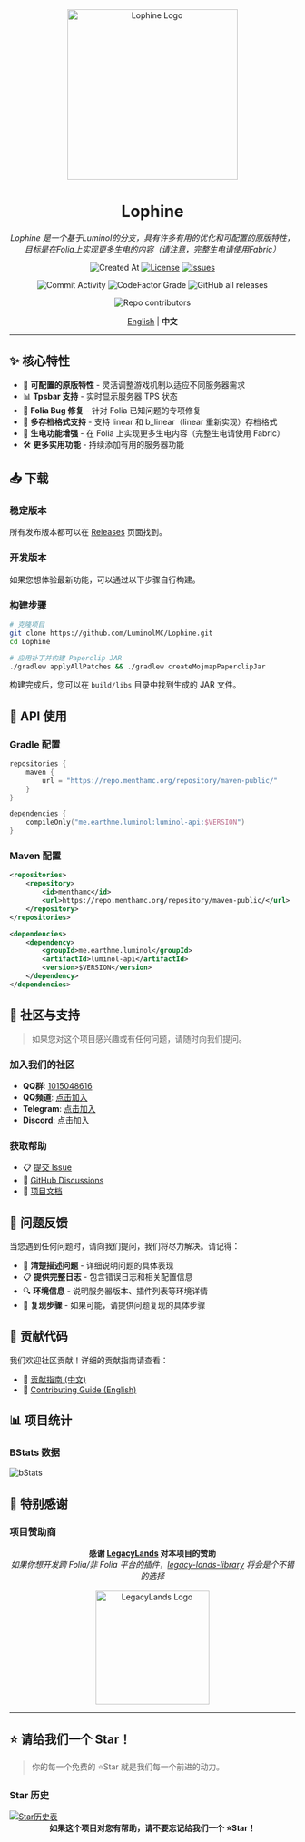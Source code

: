 <div align="center">
  <img src="./public/image/lophine/lophine3.png" alt="Lophine Logo" width="300">
  
  # Lophine
  
  *Lophine 是一个基于Luminol的分支，具有许多有用的优化和可配置的原版特性，目标是在Folia上实现更多生电的内容（请注意，完整生电请使用Fabric）*
  
  ![Created At](https://img.shields.io/github/created-at/LuminolMC/Lophine?style=for-the-badge&color=blue)
  [![License](https://img.shields.io/github/license/LuminolMC/Lophine?style=for-the-badge&color=green)](LICENSE.md)
  [![Issues](https://img.shields.io/github/issues/LuminolMC/Lophine?style=for-the-badge&color=orange)](https://github.com/LuminolMC/Lophine/issues)
  
  ![Commit Activity](https://img.shields.io/github/commit-activity/w/LuminolMC/Lophine?style=for-the-badge&color=purple)
  ![CodeFactor Grade](https://img.shields.io/codefactor/grade/github/LuminolMC/Lophine?style=for-the-badge&color=yellow)
  ![GitHub all releases](https://img.shields.io/github/downloads/LuminolMC/Lophine/total?style=for-the-badge&color=red)
  
  ![Repo contributors](https://img.shields.io/github/contributors/LuminolMC/Lophine?style=for-the-badge&color=brightgreen)
  
  [English](./README_EN.md) | **中文**
</div>

---

## ✨ 核心特性

- 🔧 **可配置的原版特性** - 灵活调整游戏机制以适应不同服务器需求
- 📊 **Tpsbar 支持** - 实时显示服务器 TPS 状态
- 🐛 **Folia Bug 修复** - 针对 Folia 已知问题的专项修复
- 💾 **多存档格式支持** - 支持 linear 和 b_linear（linear 重新实现）存档格式
- 🔬 **生电功能增强** - 在 Folia 上实现更多生电内容（完整生电请使用 Fabric）
- 🛠️ **更多实用功能** - 持续添加有用的服务器功能

## 📥 下载

### 稳定版本
所有发布版本都可以在 [Releases](https://github.com/LuminolMC/Lophine/releases) 页面找到。

### 开发版本
如果您想体验最新功能，可以通过以下步骤自行构建。

### 构建步骤

```bash
# 克隆项目
git clone https://github.com/LuminolMC/Lophine.git
cd Lophine

# 应用补丁并构建 Paperclip JAR
./gradlew applyAllPatches && ./gradlew createMojmapPaperclipJar
```

构建完成后，您可以在 `build/libs` 目录中找到生成的 JAR 文件。

## 🔌 API 使用

### Gradle 配置

```kotlin
repositories {
    maven {
        url = "https://repo.menthamc.org/repository/maven-public/"
    }
}

dependencies {
    compileOnly("me.earthme.luminol:luminol-api:$VERSION")
}
```

### Maven 配置

```xml
<repositories>
    <repository>
        <id>menthamc</id>
        <url>https://repo.menthamc.org/repository/maven-public/</url>
    </repository>
</repositories>

<dependencies>
    <dependency>
        <groupId>me.earthme.luminol</groupId>
        <artifactId>luminol-api</artifactId>
        <version>$VERSION</version>
    </dependency>
</dependencies>
```

## 💬 社区与支持

> 如果您对这个项目感兴趣或有任何问题，请随时向我们提问。

### 加入我们的社区

- **QQ群**: [1015048616](http://qm.qq.com/cgi-bin/qm/qr?_wv=1027&k=QML5kIVsniPi1PlZvnjHQT_02EHsZ5Jc&authKey=%2FTCJsZC7JFQ9sxAroPCKuYnlV57Z5fyqp36ewXZk3Sn4iJ9p4MB1JKdc%2FFcX3HOM&noverify=0&group_code=1015048616)
- **QQ频道**: [点击加入](https://pd.qq.com/s/eq9krf9j)
- **Telegram**: [点击加入](https://t.me/LuminolMinecraft)
- **Discord**: [点击加入](https://discord.gg/Qd7m3V6eDx)

### 获取帮助

- 📋 [提交 Issue](https://github.com/LuminolMC/Lophine/issues)
- 💬 [GitHub Discussions](https://github.com/LuminolMC/Lophine/discussions)
- 📖 [项目文档](./docs/)

## 🐛 问题反馈

当您遇到任何问题时，请向我们提问，我们将尽力解决。请记得：

- 📝 **清楚描述问题** - 详细说明问题的具体表现
- 📋 **提供完整日志** - 包含错误日志和相关配置信息
- 🔍 **环境信息** - 说明服务器版本、插件列表等环境详情
- 🔄 **复现步骤** - 如果可能，请提供问题复现的具体步骤

## 🤝 贡献代码

我们欢迎社区贡献！详细的贡献指南请查看：

- 📖 [贡献指南 (中文)](./docs/CONTRIBUTING.md)
- 📖 [Contributing Guide (English)](./docs/CONTRIBUTING_EN.md)

## 📊 项目统计

### BStats 数据

![bStats](https://bstats.org/signatures/server-implementation/Lophine.svg "bStats")

## 🎉 特别感谢

### 项目赞助商

<div align="center">
  <b>感谢 <a href="https://github.com/LegacyLands">LegacyLands</a> 对本项目的赞助</b>
  <br>
  <i>如果你想开发跨 Folia/非 Folia 平台的插件，<a href="https://github.com/LegacyLands/legacy-lands-library/">legacy-lands-library</a> 将会是个不错的选择</i>
  <br><br>
  <img src="public/image/legacy-lands-logo.png" alt="LegacyLands Logo" width="200">
</div>

---

## ⭐ 请给我们一个 Star！

> 你的每一个免费的 ⭐Star 就是我们每一个前进的动力。

### Star 历史

<a href="https://star-history.com/#LuminolMC/Luminol&LuminolMC/LightingLuminol&LuminolMC/Lophine&Date">
  <picture>
    <source media="(prefers-color-scheme: dark)" srcset="https://api.star-history.com/svg?repos=LuminolMC/Luminol%2CLuminolMC/LightingLuminol%2CLuminolMC/Lophine&type=Date&theme=dark" />
    <source media="(prefers-color-scheme: light)" srcset="https://api.star-history.com/svg?repos=LuminolMC/Luminol%2CLuminolMC/LightingLuminol%2CLuminolMC/Lophine&type=Date" />
    <img alt="Star历史表" src="https://api.star-history.com/svg?repos=LuminolMC/Luminol%2CLuminolMC/LightingLuminol%2CLuminolMC/Lophine&type=Date" />
  </picture>
</a>

<div align="center">
  <b>如果这个项目对您有帮助，请不要忘记给我们一个 ⭐Star！</b>
</div>